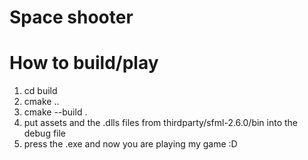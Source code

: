 # Space shooter

# How to build/play

1. cd build
2. cmake .. 
3. cmake --build .
4. put assets and the .dlls files from thirdparty/sfml-2.6.0/bin into the debug file
5. press the .exe and now you are playing my game :D